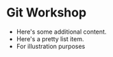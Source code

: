 # Git Workshop

* Here's some additional content.
* Here's a pretty list item.
* For illustration purposes
